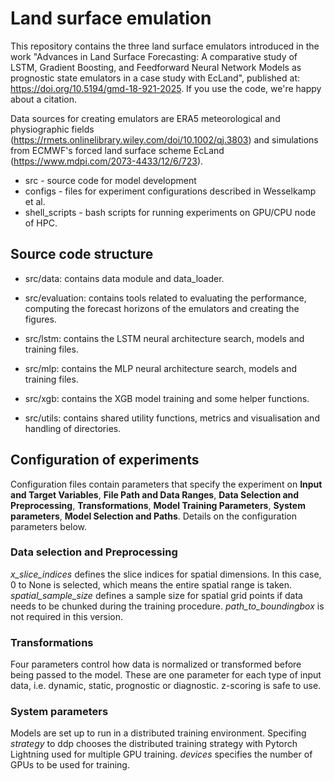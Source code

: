 # Land surface emulation

This repository contains the three land surface emulators introduced in the work "Advances in Land Surface Forecasting: A comparative study of LSTM, Gradient Boosting, and Feedforward Neural Network Models as prognostic state emulators in a case study with EcLand", published at: https://doi.org/10.5194/gmd-18-921-2025. If you use the code, we're happy about a citation.

Data sources for creating emulators are ERA5 meteorological and physiographic fields (https://rmets.onlinelibrary.wiley.com/doi/10.1002/qj.3803) and simulations from ECMWF's forced land surface scheme EcLand (https://www.mdpi.com/2073-4433/12/6/723).

- src - source code for model development
- configs - files for experiment configurations described in Wesselkamp et al.
- shell_scripts - bash scripts for running experiments on GPU/CPU node of HPC.

## Source code structure 

- src/data: contains data module and data_loader.

- src/evaluation: contains tools related to evaluating the performance, computing the forecast horizons of the emulators and creating the figures.
  
- src/lstm: contains the LSTM neural architecture search, models and training files.

- src/mlp: contains the MLP neural architecture search, models and training files.

- src/xgb: contains the XGB model training and some helper functions.

- src/utils: contains shared utility functions, metrics and visualisation and handling of directories.


## Configuration of experiments

Configuration files contain parameters that specify the experiment on **Input and Target Variables**, **File Path and Data Ranges**, **Data Selection and Preprocessing**, **Transformations**, **Model Training Parameters**, **System parameters**, **Model Selection and Paths**. Details on the configuration parameters below.

### Data selection and Preprocessing

*x_slice_indices* defines the slice indices for spatial dimensions. In this case, 0 to None is selected, which means the entire spatial range is taken. 
*spatial_sample_size* defines a sample size for spatial grid points if data needs to be chunked during the training procedure.
*path_to_boundingbox* is not required in this version.

### Transformations

Four parameters control how data is normalized or transformed before being passed to the model. These are one parameter for each type of input data, i.e. dynamic, static, prognostic or diagnostic. z-scoring is safe to use.

### System parameters

Models are set up to run in a distributed training environment. Specifing *strategy* to ddp chooses the distributed training strategy with Pytorch Lightning used for multiple GPU training. *devices* specifies the number of GPUs to be used for training. 
